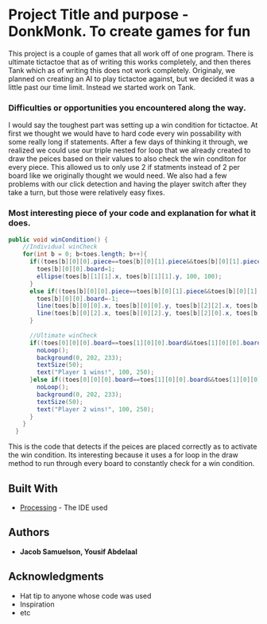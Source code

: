 # Project Title and purpose - DonkMonk. To create games for fun

This project is a couple of games that all work off of one program. There is ultimate tictactoe that as of writing this works completely, and then theres Tank which as of writing this does not work completely. Originaly, we planned on creating an AI to play tictactoe against, but we decided it was a little past our time limit. Instead we started work on Tank.

### Difficulties or opportunities you encountered along the way.

I would say the toughest part was setting up a win condition for tictactoe. At first we thought we would have to hard code every win possability with some really long if statements. After a few days of thinking it through, we realized we could use our triple nested for loop that we already created to draw the peices based on their values to also check the win conditon for every piece. This allowed us to only use 2 if statments instead of 2 per board like we originally thought we would need. We also had a few problems with our click detection and having the player switch after they take a turn, but those were relatively easy fixes.

### Most interesting piece of your code and explanation for what it does.

```Java
public void winCondition() {
    //Individual winCheck
    for(int b = 0; b<toes.length; b++){
      if((toes[b][0][0].piece==toes[b][0][1].piece&&toes[b][0][1].piece==toes[b][0][2].piece&&toes[b][0][0].piece==1)||(toes[b][1][0].piece==toes[b][1][1].piece&&toes[b][1][1].piece==toes[b][1][2].piece&&toes[b][1][0].piece==1)||(toes[b][2][0].piece==toes[b][2][1].piece&&toes[b][2][1].piece==toes[b][2][2].piece&&toes[b][2][0].piece==1)||(toes[b][0][0].piece==toes[b][1][0].piece&&toes[b][1][0].piece==toes[b][2][0].piece&&toes[b][0][0].piece==1)||(toes[b][0][1].piece==toes[b][1][1].piece&&toes[b][1][1].piece==toes[b][2][1].piece&&toes[b][0][1].piece==1)||(toes[b][0][2].piece==toes[b][1][2].piece&&toes[b][1][2].piece==toes[b][2][2].piece&&toes[b][0][2].piece==1)||(toes[b][0][0].piece==toes[b][1][1].piece&&toes[b][1][1].piece==toes[b][2][2].piece&&toes[b][0][0].piece==1)||(toes[b][0][2].piece==toes[b][1][1].piece&&toes[b][1][1].piece==toes[b][2][0].piece&&toes[b][2][0].piece==1)){
        toes[b][0][0].board=1;
        ellipse(toes[b][1][1].x, toes[b][1][1].y, 100, 100);
      }
      else if((toes[b][0][0].piece==toes[b][0][1].piece&&toes[b][0][1].piece==toes[b][0][2].piece&&toes[b][0][0].piece==-1)||(toes[b][1][0].piece==toes[b][1][1].piece&&toes[b][1][1].piece==toes[b][1][2].piece&&toes[b][1][0].piece==-1)||(toes[b][2][0].piece==toes[b][2][1].piece&&toes[b][2][1].piece==toes[b][2][2].piece&&toes[b][2][0].piece==-1)||(toes[b][0][0].piece==toes[b][1][0].piece&&toes[b][1][0].piece==toes[b][2][0].piece&&toes[b][0][0].piece==-1)||(toes[b][0][1].piece==toes[b][1][1].piece&&toes[b][1][1].piece==toes[b][2][1].piece&&toes[b][0][1].piece==-1)||(toes[b][0][2].piece==toes[b][1][2].piece&&toes[b][1][2].piece==toes[b][2][2].piece&&toes[b][0][2].piece==-1)||(toes[b][0][0].piece==toes[b][1][1].piece&&toes[b][1][1].piece==toes[b][2][2].piece&&toes[b][0][0].piece==-1)||(toes[b][0][2].piece==toes[b][1][1].piece&&toes[b][1][1].piece==toes[b][2][0].piece&&toes[b][2][0].piece==-1)){
        toes[b][0][0].board=-1;
        line(toes[b][0][0].x, toes[b][0][0].y, toes[b][2][2].x, toes[b][2][2].y);
        line(toes[b][0][2].x, toes[b][0][2].y, toes[b][2][0].x, toes[b][2][0].y);
      }
      
      //Ultimate winCheck
      if((toes[0][0][0].board==toes[1][0][0].board&&toes[1][0][0].board==toes[2][0][0].board&&toes[0][0][0].board==1)||(toes[3][0][0].board==toes[4][0][0].board&&toes[4][0][0].board==toes[5][0][0].board&&toes[3][0][0].board==1)||(toes[6][0][0].board==toes[7][0][0].board&&toes[7][0][0].board==toes[8][0][0].board&&toes[6][0][0].board==1)||(toes[0][0][0].board==toes[3][0][0].board&&toes[3][0][0].board==toes[6][0][0].board&&toes[0][0][0].board==1)||(toes[1][0][0].board==toes[4][0][0].board&&toes[4][0][0].board==toes[7][0][0].board&&toes[1][0][0].board==1)||(toes[2][0][0].board==toes[5][0][0].board&&toes[5][0][0].board==toes[8][0][0].board&&toes[2][0][0].board==1)||(toes[0][0][0].board==toes[4][0][0].board&&toes[4][0][0].board==toes[8][0][0].board&&toes[0][0][0].board==1)||(toes[2][0][0].board==toes[4][0][0].board&&toes[4][0][0].board==toes[6][0][0].board&&toes[4][0][0].board==1)){
        noLoop();
        background(0, 202, 233);
        textSize(50);
        text("Player 1 wins!", 100, 250);
      }else if((toes[0][0][0].board==toes[1][0][0].board&&toes[1][0][0].board==toes[2][0][0].board&&toes[0][0][0].board==-1)||(toes[3][0][0].board==toes[4][0][0].board&&toes[4][0][0].board==toes[5][0][0].board&&toes[3][0][0].board==-1)||(toes[6][0][0].board==toes[7][0][0].board&&toes[7][0][0].board==toes[8][0][0].board&&toes[6][0][0].board==-1)||(toes[0][0][0].board==toes[3][0][0].board&&toes[3][0][0].board==toes[6][0][0].board&&toes[0][0][0].board==-1)||(toes[1][0][0].board==toes[4][0][0].board&&toes[4][0][0].board==toes[7][0][0].board&&toes[1][0][0].board==-1)||(toes[2][0][0].board==toes[5][0][0].board&&toes[5][0][0].board==toes[8][0][0].board&&toes[2][0][0].board==-1)||(toes[0][0][0].board==toes[4][0][0].board&&toes[4][0][0].board==toes[8][0][0].board&&toes[0][0][0].board==-1)||(toes[2][0][0].board==toes[4][0][0].board&&toes[4][0][0].board==toes[6][0][0].board&&toes[4][0][0].board==-1)){
        noLoop();
        background(0, 202, 233);
        textSize(50);
        text("Player 2 wins!", 100, 250);
      }
    }
  }
```
This is the code that detects if the peices are placed correctly as to activate the win condition. Its interesting because it uses a for loop in the draw method to run through every board to constantly check for a win condition.
## Built With

* [Processing](https://processing.org/) - The IDE used

## Authors

* **Jacob Samuelson, Yousif Abdelaal** 

## Acknowledgments

* Hat tip to anyone whose code was used
* Inspiration
* etc
